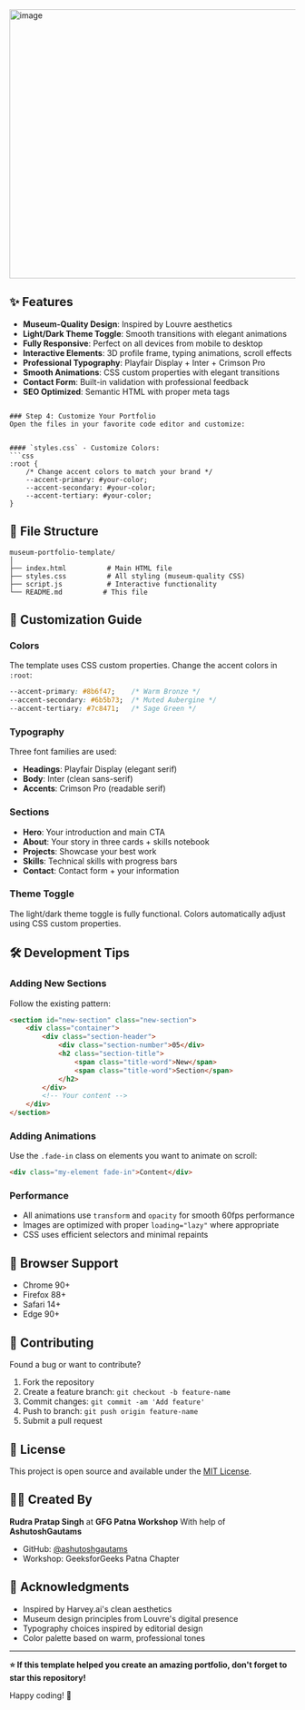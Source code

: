 <img width="798" height="474" alt="image" src="https://github.com/user-attachments/assets/a40fa0e6-8b09-4eaa-93f8-20a4ccb4597c" />



## ✨ Features

- **Museum-Quality Design**: Inspired by Louvre aesthetics
- **Light/Dark Theme Toggle**: Smooth transitions with elegant animations  
- **Fully Responsive**: Perfect on all devices from mobile to desktop
- **Interactive Elements**: 3D profile frame, typing animations, scroll effects
- **Professional Typography**: Playfair Display + Inter + Crimson Pro
- **Smooth Animations**: CSS custom properties with elegant transitions
- **Contact Form**: Built-in validation with professional feedback
- **SEO Optimized**: Semantic HTML with proper meta tags

```

### Step 4: Customize Your Portfolio
Open the files in your favorite code editor and customize:


#### `styles.css` - Customize Colors:
```css
:root {
    /* Change accent colors to match your brand */
    --accent-primary: #your-color;
    --accent-secondary: #your-color;
    --accent-tertiary: #your-color;
}
```

## 📁 File Structure

```
museum-portfolio-template/
│
├── index.html          # Main HTML file
├── styles.css          # All styling (museum-quality CSS)
├── script.js           # Interactive functionality
└── README.md          # This file
```

## 🎨 Customization Guide

### Colors
The template uses CSS custom properties. Change the accent colors in `:root`:
```css
--accent-primary: #8b6f47;    /* Warm Bronze */
--accent-secondary: #6b5b73;  /* Muted Aubergine */  
--accent-tertiary: #7c8471;   /* Sage Green */
```

### Typography  
Three font families are used:
- **Headings**: Playfair Display (elegant serif)
- **Body**: Inter (clean sans-serif)
- **Accents**: Crimson Pro (readable serif)

### Sections
- **Hero**: Your introduction and main CTA
- **About**: Your story in three cards + skills notebook
- **Projects**: Showcase your best work
- **Skills**: Technical skills with progress bars
- **Contact**: Contact form + your information

### Theme Toggle
The light/dark theme toggle is fully functional. Colors automatically adjust using CSS custom properties.

## 🛠️ Development Tips

### Adding New Sections
Follow the existing pattern:
```html
<section id="new-section" class="new-section">
    <div class="container">
        <div class="section-header">
            <div class="section-number">05</div>
            <h2 class="section-title">
                <span class="title-word">New</span>
                <span class="title-word">Section</span>
            </h2>
        </div>
        <!-- Your content -->
    </div>
</section>
```

### Adding Animations
Use the `.fade-in` class on elements you want to animate on scroll:
```html
<div class="my-element fade-in">Content</div>
```

### Performance
- All animations use `transform` and `opacity` for smooth 60fps performance
- Images are optimized with proper `loading="lazy"` where appropriate
- CSS uses efficient selectors and minimal repaints

## 📱 Browser Support

- Chrome 90+
- Firefox 88+
- Safari 14+
- Edge 90+

## 🤝 Contributing

Found a bug or want to contribute? 

1. Fork the repository
2. Create a feature branch: `git checkout -b feature-name`
3. Commit changes: `git commit -am 'Add feature'`
4. Push to branch: `git push origin feature-name`
5. Submit a pull request

## 📄 License

This project is open source and available under the [MIT License](LICENSE).

## 👨‍💻 Created By

**Rudra Pratap Singh** at **GFG Patna Workshop** With help of **AshutoshGautams**

- GitHub: [@ashutoshgautams](https://github.com/ashutoshgautams)
- Workshop: GeeksforGeeks Patna Chapter

## 🙏 Acknowledgments

- Inspired by Harvey.ai's clean aesthetics
- Museum design principles from Louvre's digital presence
- Typography choices inspired by editorial design
- Color palette based on warm, professional tones

---

**⭐ If this template helped you create an amazing portfolio, don't forget to star this repository!**

Happy coding! 🚀
